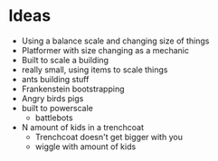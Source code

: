 # Ideas

- Using a balance scale and changing size of things
- Platformer with size changing as a mechanic
- Built to scale a building
- really small, using items to scale things
- ants building stuff
- Frankenstein bootstrapping
- Angry birds pigs
- built to powerscale
    - battlebots
- N amount of kids in a trenchcoat
    - Trenchcoat doesn't get bigger with you
    - wiggle with amount of kids

